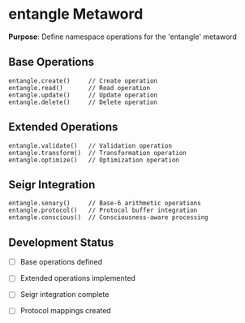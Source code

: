# entangle Metaword

**Purpose**: Define namespace operations for the 'entangle' metaword

## Base Operations

```hyphos
entangle.create()     // Create operation
entangle.read()       // Read operation  
entangle.update()     // Update operation
entangle.delete()     // Delete operation
```

## Extended Operations

```hyphos
entangle.validate()   // Validation operation
entangle.transform()  // Transformation operation
entangle.optimize()   // Optimization operation
```

## Seigr Integration

```hyphos
entangle.senary()     // Base-6 arithmetic operations
entangle.protocol()   // Protocol buffer integration
entangle.conscious()  // Consciousness-aware processing
```

## Development Status

- [ ] Base operations defined
- [ ] Extended operations implemented  
- [ ] Seigr integration complete
- [ ] Protocol mappings created

